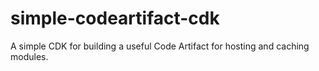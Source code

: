 # simple-codeartifact-cdk
A simple CDK for building a useful Code Artifact for hosting and caching modules.
